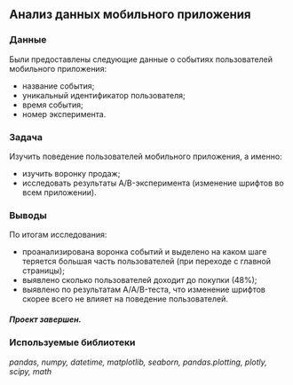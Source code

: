 ## Анализ данных мобильного приложения

### Данные

Были предоставлены следующие данные о событиях пользователей мобильного приложения:

- название события;
- уникальный идентификатор пользователя;
- время события;
- номер эксперимента.

### Задача

Изучить поведение пользователей мобильного приложения, а именно:
- изучить воронку продаж;
- исследовать результаты A/B-эксперимента (изменение шрифтов во всем приложении).

### Выводы

По итогам исследования:
- проанализирована воронка событий и выделено на каком шаге теряется большая часть пользователей (при переходе с главной страницы);
- выявлено сколько пользователей доходит до покупки (48%);
- выявлено по результатам A/A/B-теста, что изменение шрифтов скорее всего не влияет на поведение пользователей.

##### Проект завершен.

### Используемые библиотеки

*pandas, numpy, datetime, matplotlib, seaborn, pandas.plotting, plotly, scipy, math*


```python

```
